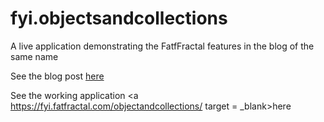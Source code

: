 fyi.objectsandcollections
=========================

A live application demonstrating the FatfFractal features in the blog of the same name

See the blog post <a href = http://fatfractal.com/prod/fyi-datagraph-with-objects-and-collections/ target = _blank>here</a>

See the working application <a https://fyi.fatfractal.com/objectandcollections/ target = _blank>here</a>

